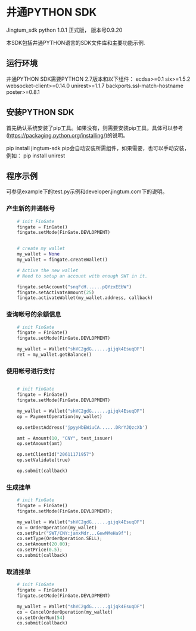 # 井通PYTHON SDK

Jingtum_sdk python 1.0.1 正式版， 版本号0.9.20

本SDK包括井通PYTHON语言的SDK文件库和主要功能示例.

## 运行环境

井通PYTHON SDK需要PYTHON 2.7版本和以下组件：
ecdsa>=0.1
six>=1.5.2
websocket-client>=0.14.0
unirest>=1.1.7
backports.ssl-match-hostname
poster>=0.8.1

## 安装PYTHON SDK

首先确认系统安装了pip工具。如果没有，则需要安装pip工具，具体可以参考 
(https://packaging.python.org/installing/)的说明。

  pip install jingtum-sdk
pip会自动安装所需组件，如果需要，也可以手动安装，例如：
pip install unirest

## 程序示例

可参见example下的test.py示例和developer.jingtum.com下的说明。

### 产生新的井通帐号
```python
    # init FinGate
    fingate = FinGate()
    fingate.setMode(FinGate.DEVLOPMENT)


    # create my wallet
    my_wallet = None
    my_wallet = fingate.createWallet()

    # Active the new wallet
    # Need to setup an account with enough SWT in it.

    fingate.setAccount("snqFcH......pQYzxEEbW")
    fingate.setActivateAmount(25)
    fingate.activateWallet(my_wallet.address, callback)

```

### 查询帐号的余额信息
```python
    # init FinGate
    fingate = FinGate()
    fingate.setMode(FinGate.DEVLOPMENT)

    my_wallet = Wallet("shVC2gdG......gijqk4EsuqDF")
    ret = my_wallet.getBalance()
```

### 使用帐号进行支付
```python

    # init FinGate
    fingate = FinGate()
    fingate.setMode(FinGate.DEVLOPMENT)

    my_wallet = Wallet("shVC2gdG......gijqk4EsuqDF")
    op = PaymentOperation(my_wallet)

    op.setDestAddress('jpyyHbEWiuCA......DRrYJQzcXb')

    amt = Amount(10, "CNY", test_issuer)
    op.setAmount(amt)

    op.setClientId("20611171957")
    op.setValidate(true)

    op.submit(callback)

```

### 生成挂单

```python
    # init FinGate
    fingate = FinGate()
    fingate.setMode(FinGate.DEVLOPMENT);

    my_wallet = Wallet("shVC2gdG......gijqk4EsuqDF")
    co = OrderOperation(my_wallet)
    co.setPair("SWT/CNY:janxMdr...GewMMeHa9f");
    co.setType(OrderOperation.SELL);
    co.setAmount(20.00);
    co.setPrice(0.5);
    co.submit(callback)
```

### 取消挂单

```python
    # init FinGate
    fingate = FinGate()
    fingate.setMode(FinGate.DEVLOPMENT)

    my_wallet = Wallet("shVC2gdG......gijqk4EsuqDF")
    co = CancelOrderOperation(my_wallet)
    co.setOrderNum(54)
    co.submit(callback)
```
